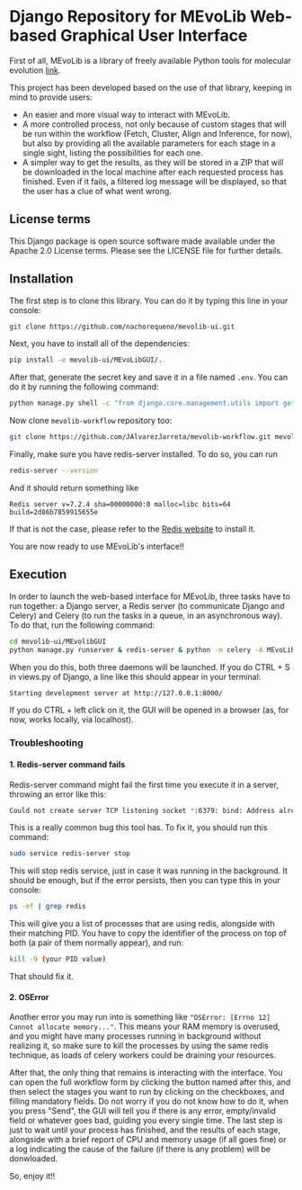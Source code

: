 
# Django Repository for MEvoLib Web-based Graphical User Interface

First of all, MEvoLib is a library of freely available Python tools for molecular evolution [link](https://github.com/JAlvarezJarreta/MEvoLib).

This project has been developed based on the use of that library, keeping in mind to provide users:
- An easier and more visual way to interact with MEvoLib.
- A more controlled process, not only because of custom stages that will be run within the workflow (Fetch, Cluster, Align and Inference, for now), but also by providing all the available parameters for each stage in a single sight, listing the possibilities for each one.
- A simpler way to get the results, as they will be stored in a ZIP that will be downloaded in the local machine after each requested process has finished. Even if it fails, a filtered log message will be displayed, so that the user has a clue of what went wrong.

## License terms

This Django package is open source software made available under the Apache 2.0 License terms. Please see the LICENSE file for further details.

## Installation

The first step is to clone this library. You can do it by typing this line in your console:
```bash
git clone https://github.com/nachorequeno/mevolib-ui.git
```

Next, you have to install all of the dependencies:
```bash
pip install -e mevolib-ui/MEvoLibGUI/.
```

After that, generate the secret key and save it in a file named `.env`. You can do it by running the following command:
```bash
python manage.py shell -c "from django.core.management.utils import get_random_secret_key; print(f'SECRET_KEY = {get_random_secret_key()}')" > .env
```

Now clone `mevolib-workflow` repository too:
```bash
git clone https://github.com/JAlvarezJarreta/mevolib-workflow.git mevolib-ui/MEvoLibGUI/nextflowFiles/mevolib-workflow
```

Finally, make sure you have redis-server installed. To do so, you can run
```bash
redis-server --version
```
And it should return something like
```
Redis server v=7.2.4 sha=00000000:0 malloc=libc bits=64 build=2d86b7859915655e
```
If that is not the case, please refer to the [Redis website](https://redis.io/docs/install/install-redis/) to install it.

You are now ready to use MEvoLib's interface!!

## Execution

In order to launch the web-based interface for MEvoLib, three tasks have to run together: a Django server, a Redis server (to communicate Django and Celery) and Celery (to run the tasks in a queue, in an asynchronous way). To do that, run the following command:
```bash
cd mevolib-ui/MEvolibGUI
python manage.py runserver & redis-server & python -m celery -A MEvoLibGUI worker -l info 
```

When you do this, both three daemons will be launched. If you do CTRL + S in views.py of Django, a line like this should appear in your terminal:
```bash
Starting development server at http://127.0.0.1:8000/
```

If you do CTRL + left click on it, the GUI will be opened in a browser (as, for now, works locally, via localhost).

### Troubleshooting

#### 1. Redis-server command fails

Redis-server command might fail the first time you execute it in a server, throwing an error like this:
```bash
Could not create server TCP listening socket *:6379: bind: Address already in use
```

This is a really common bug this tool has. To fix it, you should run this command:
```bash
sudo service redis-server stop
```

This will stop redis service, just in case it was running in the background.  It should be enough, but if the error persists, then you can type this in your console:
```bash
ps -ef | grep redis
```

This will give you a list of processes that are using redis, alongside with their matching PID. You have to copy the identifier of the process on top of both (a pair of them normally appear), and run:
```bash
kill -9 (your PID value)
```

That should fix it.

#### 2. OSError

Another error you may run into is something like `"OSError: [Errno 12] Cannot allocate memory..."`. This means your RAM memory is overused, and you might have many processes running in background without realizing it, so make sure to kill the processes by using the same redis technique, as loads of celery workers could be draining your resources.

After that, the only thing that remains is interacting with the interface. You can open the full workflow form by clicking the button named after this, and then select the stages you want to run by clicking on the checkboxes, and filling mandatory fields. Do not worry if you do not know how to do it, when you press "Send", the GUI will tell you if there is any error, empty/invalid field or whatever goes bad, guiding you every single time. The last step is just to wait until your process has finished, and the results of each stage, alongside with a brief report of CPU and memory usage (if all goes fine) or a log indicating the cause of the failure (if there is any problem) will be donwloaded.

So, enjoy it!!
